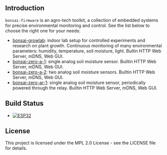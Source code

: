 ## Introduction

`bonsai-firmware` is an agro-tech toolkit, a collection of embedded systems for precise environmental monitoring and control. See the list below to choose the right one for your needs:

- [bonsai-growlab](projects/bonsai-growlab/README.md): indoor lab setup for controlled experiments and research on plant growth. Continuous monitoring of many environmental parameters: humidity, temperature, soil moisture, light. Bultin HTTP Web Server, mDNS, Web GUI.
- [bonsai-zero-a-1](projects/bonsai-zero-a-1/README.md): single analog soil moisture sensor. Builtin HTTP Web Server, mDNS, Web GUI.
- [bonsai-zero-a-2](projects/bonsai-zero-a-2/README.md): two analog soil moisture sensors. Builtin HTTP Web Server, mDNS, Web GUI.
- [bonsai-zero-ar-1](projects/bonsai-zero-ar-1/README.md): single analog soil moisture sensor, periodically powered through the relay. Builtin HTTP Web Server, mDNS, Web GUI.

## Build Status

- [![ESP32](https://github.com/open-control-systems/bonsai-firmware/actions/workflows/esp32.yml/badge.svg)](https://github.com/open-control-systems/bonsai-firmware/actions/workflows/esp32.yml)

## License

This project is licensed under the MPL 2.0 License - see the LICENSE file for details.
